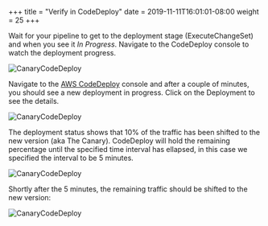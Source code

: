 +++
title = "Verify in CodeDeploy"
date = 2019-11-11T16:01:01-08:00
weight = 25
+++

Wait for your pipeline to get to the deployment stage (ExecuteChangeSet) and when you see it _In Progress_. Navigate to the CodeDeploy console to watch the deployment progress.

![CanaryCodeDeploy](/images/serverless-cicd/screenshot-canary-codedeploy-00.png)

Navigate to the [AWS CodeDeploy](https://console.aws.amazon.com/codesuite/codedeploy/home) console and after a couple of minutes, you should see a new deployment in progress. Click on the Deployment to see the details.

![CanaryCodeDeploy](/images/serverless-cicd/screenshot-canary-codedeploy-0.png)

The deployment status shows that 10% of the traffic has been shifted to the new version (aka The Canary). CodeDeploy will hold the remaining percentage until the specified time interval has ellapsed, in this case we specified the interval to be 5 minutes.

![CanaryCodeDeploy](/images/serverless-cicd/screenshot-canary-codedeploy-1.png)

Shortly after the 5 minutes, the remaining traffic should be shifted to the new version:

![CanaryCodeDeploy](/images/serverless-cicd/screenshot-canary-codedeploy-2.png)

